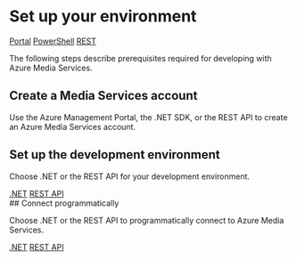 <properties
	pageTitle="Set up your environment | Windows Azure"
	description="Set up your environment for developing with Azure Media Services."
	services="media-services"
	documentationCenter=""
	authors="Juliako"
	manager="dwrede"
	editor=""/>

<tags
	ms.service="media-services"
	ms.date="12/05/2015"
	wacn.date=""/>

# Set up your environment

<div class="technical-azure-selector">
<a href="/documentation/articles/media-services-create-account">Portal</a>
<a href="/documentation/articles/media-services-manage-with-powershell">PowerShell</a>
<a href="https://msdn.microsoft.com/zh-cn/library/azure/dn167014.aspx">REST</a>
</div>
<a id="create_account"></a>

The following steps describe prerequisites required for developing with Azure Media Services.

## Create a Media Services account

Use the Azure Management Portal, the .NET SDK, or the REST API to create an Azure Media Services account.

<a id="setup_dev_env"></a>
## Set up the development environment  

Choose .NET or the REST API for your development environment.

<div class="technical-azure-selector">
<a href="/documentation/articles/media-services-dotnet-how-to-use">.NET</a>
<a href="/documentation/articles/media-services-rest-how-to-use">REST API</a>
</div>
<a id="connect"></a>
## Connect programmatically

Choose .NET or the REST API to programmatically connect to Azure Media Services.

<div class="technical-azure-selector">
<a href="/documentation/articles/media-services-dotnet-connect_programmatically">.NET</a>
<a href="/documentation/articles/media-services-rest-connect_programmatically">REST API</a>
</div>
